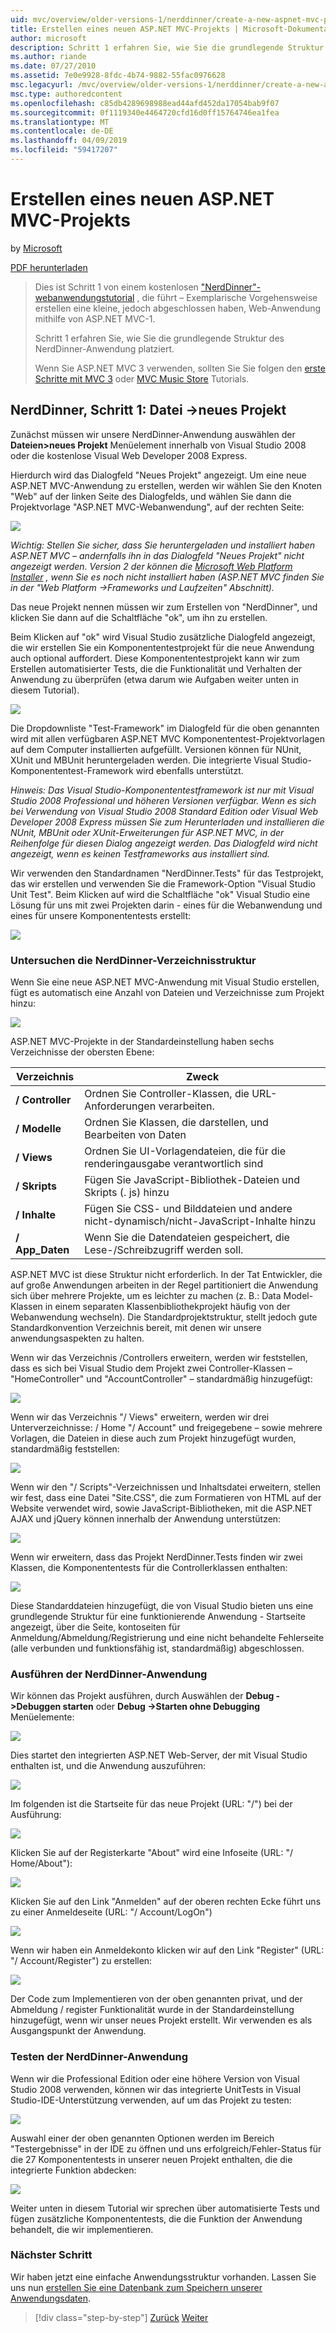 ```yaml
---
uid: mvc/overview/older-versions-1/nerddinner/create-a-new-aspnet-mvc-project
title: Erstellen eines neuen ASP.NET MVC-Projekts | Microsoft-Dokumentation
author: microsoft
description: Schritt 1 erfahren Sie, wie Sie die grundlegende Struktur des NerdDinner-Anwendung platziert.
ms.author: riande
ms.date: 07/27/2010
ms.assetid: 7e0e9928-8fdc-4b74-9882-55fac0976628
msc.legacyurl: /mvc/overview/older-versions-1/nerddinner/create-a-new-aspnet-mvc-project
msc.type: authoredcontent
ms.openlocfilehash: c85db4289698988ead44afd452da17054bab9f07
ms.sourcegitcommit: 0f1119340e4464720cfd16d0ff15764746ea1fea
ms.translationtype: MT
ms.contentlocale: de-DE
ms.lasthandoff: 04/09/2019
ms.locfileid: "59417207"
---
```

# <a name="create-a-new-aspnet-mvc-project"></a>Erstellen eines neuen ASP.NET MVC-Projekts

by [Microsoft](https://github.com/microsoft)

[PDF herunterladen](http://aspnetmvcbook.s3.amazonaws.com/aspnetmvc-nerdinner_v1.pdf)

> Dies ist Schritt 1 von einem kostenlosen ["NerdDinner"-webanwendungstutorial](introducing-the-nerddinner-tutorial.md) , die führt – Exemplarische Vorgehensweise erstellen eine kleine, jedoch abgeschlossen haben, Web-Anwendung mithilfe von ASP.NET MVC-1.
> 
> Schritt 1 erfahren Sie, wie Sie die grundlegende Struktur des NerdDinner-Anwendung platziert.
> 
> Wenn Sie ASP.NET MVC 3 verwenden, sollten Sie Sie folgen den [erste Schritte mit MVC 3](../../older-versions/getting-started-with-aspnet-mvc3/cs/intro-to-aspnet-mvc-3.md) oder [MVC Music Store](../../older-versions/mvc-music-store/mvc-music-store-part-1.md) Tutorials.


## <a name="nerddinner-step-1-file-gtnew-project"></a>NerdDinner, Schritt 1: Datei -&gt;neues Projekt

Zunächst müssen wir unsere NerdDinner-Anwendung auswählen der **Dateien&gt;neues Projekt** Menüelement innerhalb von Visual Studio 2008 oder die kostenlose Visual Web Developer 2008 Express.

Hierdurch wird das Dialogfeld "Neues Projekt" angezeigt. Um eine neue ASP.NET MVC-Anwendung zu erstellen, werden wir wählen Sie den Knoten "Web" auf der linken Seite des Dialogfelds, und wählen Sie dann die Projektvorlage "ASP.NET MVC-Webanwendung", auf der rechten Seite:

![](create-a-new-aspnet-mvc-project/_static/image1.png)

*Wichtig: Stellen Sie sicher, dass Sie heruntergeladen und installiert haben ASP.NET MVC – andernfalls ihn in das Dialogfeld "Neues Projekt" nicht angezeigt werden. Version 2 der können die [Microsoft Web Platform Installer](https://www.microsoft.com/web/downloads/platform.aspx) , wenn Sie es noch nicht installiert haben (ASP.NET MVC finden Sie in der "Web Platform -&gt;Frameworks und Laufzeiten" Abschnitt).*

Das neue Projekt nennen müssen wir zum Erstellen von "NerdDinner", und klicken Sie dann auf die Schaltfläche "ok", um ihn zu erstellen.

Beim Klicken auf "ok" wird Visual Studio zusätzliche Dialogfeld angezeigt, die wir erstellen Sie ein Komponententestprojekt für die neue Anwendung auch optional auffordert. Diese Komponententestprojekt kann wir zum Erstellen automatisierter Tests, die die Funktionalität und Verhalten der Anwendung zu überprüfen (etwa darum wie Aufgaben weiter unten in diesem Tutorial).

![](create-a-new-aspnet-mvc-project/_static/image2.png)

Die Dropdownliste "Test-Framework" im Dialogfeld für die oben genannten wird mit allen verfügbaren ASP.NET MVC Komponententest-Projektvorlagen auf dem Computer installierten aufgefüllt. Versionen können für NUnit, XUnit und MBUnit heruntergeladen werden. Die integrierte Visual Studio-Komponententest-Framework wird ebenfalls unterstützt.

*Hinweis: Das Visual Studio-Komponententestframework ist nur mit Visual Studio 2008 Professional und höheren Versionen verfügbar. Wenn es sich bei Verwendung von Visual Studio 2008 Standard Edition oder Visual Web Developer 2008 Express müssen Sie zum Herunterladen und installieren die NUnit, MBUnit oder XUnit-Erweiterungen für ASP.NET MVC, in der Reihenfolge für diesen Dialog angezeigt werden. Das Dialogfeld wird nicht angezeigt, wenn es keinen Testframeworks aus installiert sind.*

Wir verwenden den Standardnamen "NerdDinner.Tests" für das Testprojekt, das wir erstellen und verwenden Sie die Framework-Option "Visual Studio Unit Test". Beim Klicken auf wird die Schaltfläche "ok" Visual Studio eine Lösung für uns mit zwei Projekten darin - eines für die Webanwendung und eines für unsere Komponententests erstellt:

![](create-a-new-aspnet-mvc-project/_static/image3.png)

### <a name="examining-the-nerddinner-directory-structure"></a>Untersuchen die NerdDinner-Verzeichnisstruktur

Wenn Sie eine neue ASP.NET MVC-Anwendung mit Visual Studio erstellen, fügt es automatisch eine Anzahl von Dateien und Verzeichnisse zum Projekt hinzu:

![](create-a-new-aspnet-mvc-project/_static/image4.png)

ASP.NET MVC-Projekte in der Standardeinstellung haben sechs Verzeichnisse der obersten Ebene:

| **Verzeichnis** | **Zweck** |
| --- | --- |
| **/ Controller** | Ordnen Sie Controller-Klassen, die URL-Anforderungen verarbeiten. |
| **/ Modelle** | Ordnen Sie Klassen, die darstellen, und Bearbeiten von Daten |
| **/ Views** | Ordnen Sie UI-Vorlagendateien, die für die renderingausgabe verantwortlich sind |
| **/ Skripts** | Fügen Sie JavaScript-Bibliothek-Dateien und Skripts (. js) hinzu |
| **/ Inhalte** | Fügen Sie CSS- und Bilddateien und andere nicht-dynamisch/nicht-JavaScript-Inhalte hinzu |
| **/ App\_Daten** | Wenn Sie die Datendateien gespeichert, die Lese-/Schreibzugriff werden soll. |

ASP.NET MVC ist diese Struktur nicht erforderlich. In der Tat Entwickler, die auf große Anwendungen arbeiten in der Regel partitioniert die Anwendung sich über mehrere Projekte, um es leichter zu machen (z. B.: Data Model-Klassen in einem separaten Klassenbibliothekprojekt häufig von der Webanwendung wechseln). Die Standardprojektstruktur, stellt jedoch gute Standardkonvention Verzeichnis bereit, mit denen wir unsere anwendungsaspekten zu halten.

Wenn wir das Verzeichnis /Controllers erweitern, werden wir feststellen, dass es sich bei Visual Studio dem Projekt zwei Controller-Klassen – "HomeController" und "AccountController" – standardmäßig hinzugefügt:

![](create-a-new-aspnet-mvc-project/_static/image5.png)

Wenn wir das Verzeichnis "/ Views" erweitern, werden wir drei Unterverzeichnisse: / Home "/ Account" und freigegebene – sowie mehrere Vorlagen, die Dateien in diese auch zum Projekt hinzugefügt wurden, standardmäßig feststellen:

![](create-a-new-aspnet-mvc-project/_static/image6.png)

Wenn wir den "/ Scripts"-Verzeichnissen und Inhaltsdatei erweitern, stellen wir fest, dass eine Datei "Site.CSS", die zum Formatieren von HTML auf der Website verwendet wird, sowie JavaScript-Bibliotheken, mit die ASP.NET AJAX und jQuery können innerhalb der Anwendung unterstützen:

![](create-a-new-aspnet-mvc-project/_static/image7.png)

Wenn wir erweitern, dass das Projekt NerdDinner.Tests finden wir zwei Klassen, die Komponententests für die Controllerklassen enthalten:

![](create-a-new-aspnet-mvc-project/_static/image8.png)

Diese Standarddateien hinzugefügt, die von Visual Studio bieten uns eine grundlegende Struktur für eine funktionierende Anwendung - Startseite angezeigt, über die Seite, kontoseiten für Anmeldung/Abmeldung/Registrierung und eine nicht behandelte Fehlerseite (alle verbunden und funktionsfähig ist, standardmäßig) abgeschlossen.

### <a name="running-the-nerddinner-application"></a>Ausführen der NerdDinner-Anwendung

Wir können das Projekt ausführen, durch Auswählen der **Debug -&gt;Debuggen starten** oder **Debug -&gt;Starten ohne Debugging** Menüelemente:

![](create-a-new-aspnet-mvc-project/_static/image9.png)

Dies startet den integrierten ASP.NET Web-Server, der mit Visual Studio enthalten ist, und die Anwendung auszuführen:

![](create-a-new-aspnet-mvc-project/_static/image10.png)

Im folgenden ist die Startseite für das neue Projekt (URL: "/") bei der Ausführung:

![](create-a-new-aspnet-mvc-project/_static/image11.png)

Klicken Sie auf der Registerkarte "About" wird eine Infoseite (URL: "/ Home/About"):

![](create-a-new-aspnet-mvc-project/_static/image12.png)

Klicken Sie auf den Link "Anmelden" auf der oberen rechten Ecke führt uns zu einer Anmeldeseite (URL: "/ Account/LogOn")

![](create-a-new-aspnet-mvc-project/_static/image13.png)

Wenn wir haben ein Anmeldekonto klicken wir auf den Link "Register" (URL: "/ Account/Register") zu erstellen:

![](create-a-new-aspnet-mvc-project/_static/image14.png)

Der Code zum Implementieren von der oben genannten privat, und der Abmeldung / register Funktionalität wurde in der Standardeinstellung hinzugefügt, wenn wir unser neues Projekt erstellt. Wir verwenden es als Ausgangspunkt der Anwendung.

### <a name="testing-the-nerddinner-application"></a>Testen der NerdDinner-Anwendung

Wenn wir die Professional Edition oder eine höhere Version von Visual Studio 2008 verwenden, können wir das integrierte UnitTests in Visual Studio-IDE-Unterstützung verwenden, auf um das Projekt zu testen:

![](create-a-new-aspnet-mvc-project/_static/image15.png)

Auswahl einer der oben genannten Optionen werden im Bereich "Testergebnisse" in der IDE zu öffnen und uns erfolgreich/Fehler-Status für die 27 Komponententests in unserer neuen Projekt enthalten, die die integrierte Funktion abdecken:

![](create-a-new-aspnet-mvc-project/_static/image16.png)

Weiter unten in diesem Tutorial wir sprechen über automatisierte Tests und fügen zusätzliche Komponententests, die die Funktion der Anwendung behandelt, die wir implementieren.

### <a name="next-step"></a>Nächster Schritt

Wir haben jetzt eine einfache Anwendungsstruktur vorhanden. Lassen Sie uns nun [erstellen Sie eine Datenbank zum Speichern unserer Anwendungsdaten](create-a-database.md).

> [!div class="step-by-step"]
> [Zurück](introducing-the-nerddinner-tutorial.md)
> [Weiter](create-a-database.md)
